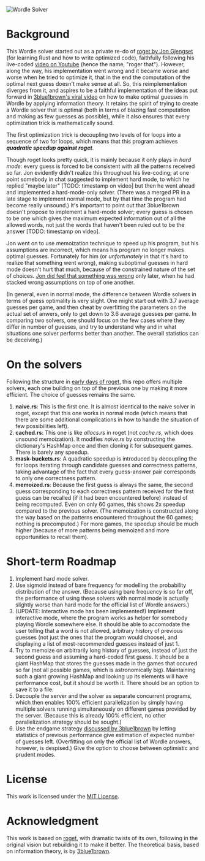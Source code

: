 ![Wordle Solver](https://user-images.githubusercontent.com/51146895/229331944-10d7fc59-262a-4b6e-b9c4-2442fab565d8.gif)

# Background

This Wordle solver started out as a private re-do of [roget by Jon Gjengset](https://github.com/jonhoo/roget) (for learning Rust and how to write optimized code), faithfully following his live-coded [video on Youtube](https://youtu.be/doFowk4xj7Q) (hence the name, "roger that"). However, along the way, his implementation went wrong and it became worse and worse when he tried to optimize it, that in the end the computation of the optimal next guess doesn't make sense at all. So, this reimplementation diverges from it, and aspires to be a faithful implementation of the ideas put forward in [3blue1brown's viral video](https://www.youtube.com/watch?v=v68zYyaEmEA) on how to make optimal guesses in Wordle by applying information theory. It retains the spirit of trying to create a Wordle solver that is optimal (both in terms of blazing fast computation and making as few guesses as possible), while it also ensures that every optimization trick is mathematically sound.

The first optimization trick is decoupling two levels of for loops into a sequence of two for loops, which means that this program achieves ***quadratic speedup against roget***.

Though roget looks pretty quick, it is mainly because it only plays in *hard mode*: every guess is forced to be consistent with all the patterns received so far. Jon evidently didn't realize this throughout his live-coding; at one point somebody in chat suggested to implement hard mode, to which he replied "maybe later" [TODO: timestamp on video] but then he went ahead and implemented a hard-mode-only solver. (There was a merged PR in a late stage to implement normal mode, but by that time the program had become really unsound.) It's important to point out that 3blue1brown doesn't propose to implement a hard-mode solver; every guess is chosen to be one which gives the maximum expected information out of all the allowed words, not just the words that haven't been ruled out to be the answer [TODO: timestamp on video].

Jon went on to use memoization technique to speed up his program, but his assumptions are incorrect, which means his program no longer makes optimal guesses. Fortunately for him (or *unfortunately* in that it's hard to realize that something went wrong), making suboptimal guesses in hard mode doesn't hurt that much, because of the constrained nature of the set of choices. [Jon did feel that something was wrong](https://www.youtube.com/watch?v=doFowk4xj7Q&t=20793s) only later, when he had stacked wrong assumptions on top of one another.

(In general, even in normal mode, the difference between Wordle solvers in terms of guess optimality is very slight. One might start out with 3.7 average guesses per game, and then cheat by overfitting the parameters on the actual set of anwers, only to get down to 3.6 average guesses per game. In comparing two solvers, one should focus on the few cases where they differ in number of guesses, and try to understand why and in what situations one solver performs better than another. The overall statistics can be deceiving.)

# On the solvers

Following the structure in [early days of roget](https://github.com/jonhoo/roget/tree/5fe1dacc199ed358aaf41b5eea02ca4cdfb69fe1/src/algorithms), this repo offers multiple solvers, each one building on top of the previous one by making it more efficient. The choice of guesses remains the same.
1. **naive.rs**: This is the first one. It is almost identical to the naive solver in roget, except that this one works in normal mode (which means that there are some additional complications in how to handle the situation of few possibilities left).
1. **cached.rs**: This one is like *allocs.rs* in roget (not *cache.rs*, which does unsound memoization). It modifies *naive.rs* by constructing the dictionary's HashMap once and then cloning it for subsequent games. There is barely any speedup.
1. **mask-buckets.rs**: A quadratic speedup is introduced by decoupling the for loops iterating through candidate guesses and correctness patterns, taking advantage of the fact that every guess-answer pair corresponds to only one correctness pattern.
1. **memoized.rs**: Because the first guess is always the same, the second guess corresponding to each correctness pattern received for the first guess can be recalled (if it had been encountered before) instead of being recomputed. Even on only 60 games, this shows 2x speedup compared to the previous solver. (The memoization is constructed along the way based on the patterns encountered throughout the 60 games; nothing is precomputed.) For more games, the speedup should be much higher (because of more patterns being memoized and more opportunities to recall them).

# Short-term Roadmap

1. Implement hard mode solver.
1. Use sigmoid instead of bare frequency for modelling the probability distribution of the answer. (Because using bare frequency is so far off, the performance of using these solvers with normal mode is actually slightly worse than hard mode for the official list of Wordle answers.)
1. (UPDATE: Interactive mode has been implemented!) Implement interactive mode, where the program works as helper for somebody playing Wordle somewhere else. It should be able to accomodate the user telling that a word is not allowed, arbitrary history of previous guesses (not just the ones that the program would choose), and displaying a list of most-recommended guesses instead of just 1.
1. Try to memoize on arbitrarily long history of guesses, instead of just the second guess and assuming a hard-coded first guess. It should be a giant HashMap that stores the guesses made in the games that occured so far (not all possible games, which is astronomically big). Maintaining such a giant growing HashMap and looking up its elements will have performance cost, but it should be worth it. There should be an option to save it to a file.
1. Decouple the server and the solver as separate concurrent programs, which then enables 100% efficient parallelization by simply having multiple solvers running simultaneously on different games provided by the server. (Because this is already 100% efficient, no other parallelization strategy should be sought.)
1. Use the endgame strategy [discussed by 3blue1brown](https://www.youtube.com/watch?v=v68zYyaEmEA&t=1567s) by letting statistics of previous performance give estimation of expected number of guesses left. (Overfitting on only the official list of Wordle answers, however, is despised.) Give the option to choose between optimistic and prudent modes.

# License

This work is licensed under the [MIT License](http://opensource.org/licenses/MIT).

# Acknowledgment

This work is based on [roget](https://github.com/jonhoo/roget), with dramatic twists of its own, following in the original vision but rebuilding it to make it better. The theoretical basis, based on information theory, is by [3blue1brown](https://www.youtube.com/@3blue1brown).
